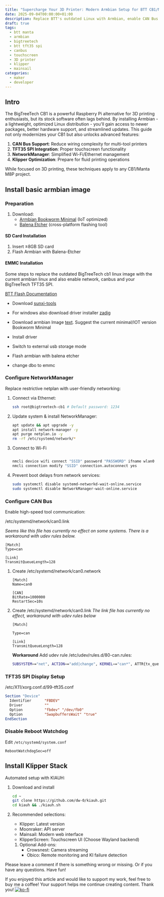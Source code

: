 ```yaml
---
title: "Supercharge Your 3D Printer: Modern Armbian Setup for BTT CB1/Manta M8P with CAN Bus"
date: 2025-09-04T00:00:00+01:00
description: Replace BTT's outdated Linux with Armbian, enable CAN Bus networking, and unlock your TFT35 SPI display's full potential for Klipper-based 3D printing.
draft: true
tags:
  - btt manta
  - armbian
  - bigtreetech
  - btt tft35 spi
  - canbus
  - touchscreen
  - 3D printer
  - klipper
  - mainsail
categories:
  - maker
  - developer
---
```


## Intro

The BigTreeTech CB1 is a powerful Raspberry Pi alternative for 3D printing enthusiasts, but its stock software often lags behind. By installing Armbian - a lightweight, optimized Linux distribution - you'll gain access to newer packages, better hardware support, and streamlined updates. This guide not only modernizes your CB1 but also unlocks advanced features:

1. **CAN Bus Support**: Reduce wiring complexity for multi-tool printers
2. **TFT35 SPI Integration**: Proper touchscreen functionality
3. **NetworkManager**: Simplified Wi-Fi/Ethernet management
4. **Klipper Optimization**: Prepare for fluid printing operations

While focused on 3D printing, these techniques apply to any CB1/Manta M8P project.

## Install basic armbian image

### Preparation

1. Download:
   - [Armbian Bookworm Minimal](https://www.armbian.com/bigtreetech-cb1/) (IoT optimized)
   - [Balena Etcher](https://www.balena.io/etcher/) (cross-platform flashing tool)

#### SD Card Installation

1. Insert ≥8GB SD card
2. Flash Armbian with Balena-Etcher

#### EMMC Installation

Some steps to replace the outdated BigTreeTech cb1 linux image with the current armbian linux and also enable network, canbus and your BigTreeTech TFT35 SPI.

[BTT Flash Documentation](https://github.com/bigtreetech/CB1?tab=readme-ov-file#cb1-emmc-version)

- Download [sunxi-tools](https://github.com/bigtreetech/sunxi-tools)
- For windows also download driver installer [zadig](https://zadig.akeo.ie/)
- Download armbian Image [text](https://www.armbian.com/bigtreetech-cb1/). Suggest the current minimal/IOT version Bookworm Minimal

- Install driver
- Switch to external usb storage mode
- Flash armbian with balena etcher
- change dbo to emmc

### Configure NetworkManager

Replace restrictive netplan with user-friendly networking:

1. Connect via Ethernet:

   ```bash
   ssh root@bigtreetech-cb1 # Default password: 1234
   ```

2. Update system & install NetworkManager:

   ```bash
   apt update && apt upgrade -y
   apt install network-manager -y
   apt purge netplan.io -y
   rm -rf /etc/systemd/network/*
   ```

3. Connect to Wi-Fi

   ```bash

   nmcli device wifi connect "SSID" password "PASSWORD" ifname wlan0
   nmcli connection modify "SSID" connection.autoconnect yes
   ```

4. Prevent boot delays from network services:

   ```bash
   sudo systemctl disable systemd-networkd-wait-online.service
   sudo systemctl disable NetworkManager-wait-online.service
   ```

### Configure CAN Bus

Enable high-speed tool communication:

/etc/systemd/network/can0.link

_Seems like this file has currently no effect on some systems. There is a workaround with udev rules below._

```systemd
[Match]
Type=can

[Link]
TransmitQueueLength=128
```

1. Create /etc/systemd/network/can0.network

   ```systemd
   [Match]
   Name=can0

   [CAN]
   BitRate=1000000
   RestartSec=10s
   ```

2. Create /etc/systemd/network/can0.link
   _The link file has currently no effect, workaround with udev rules below_

   ```systemd
   [Match]

   Type=can

   [Link]
   TransmitQueueLength=128
   ```

   **Workaround** Add udev rule /etc/udev/rules.d/80-can.rules:

   ```sh
   SUBSYSTEM=="net", ACTION=="add|change", KERNEL=="can*", ATTR{tx_queue_len}="128"
   ```

### TFT35 SPI Display Setup

/etc/X11/xorg.conf.d/99-tft35.conf

```xorg
Section "Device"
  Identifier      "FBDEV"
  Driver          ""
  Option          "fbdev" "/dev/fb0"
  Option          "SwapbuffersWait" "true"
EndSection
```

### Disable Reboot Watchdog

Edit `/etc/systemd/system.conf`

```systemd
RebootWatchdogSec=off
```

## Install Klipper Stack

Automated setup with KIAUH:

1. Download and install

   ```bash
   cd ~
   git clone https://github.com/dw-0/kiauh.git
   cd kiauh && ./kiauh.sh
   ```

2. Recommended selections:

   - Klipper: Latest version
   - Moonraker: API server
   - Mainsail: Modern web interface
   - KlipperScreen: Touchscreen UI (Choose Wayland backend)

   1. Optional Add-ons:
      - Crowsnest: Camera streaming
      - Obico: Remote monitoring and KI failure detection

Please leave a comment if there is something wrong or missing. Or if you have any questions.
Have fun!

If you enjoyed this article and would like to support my work, feel free to buy me a coffee! Your support helps me continue creating content. Thank you! [![ko-fi](https://ko-fi.com/img/githubbutton_sm.svg)](https://ko-fi.com/F2F7GC8PC)

